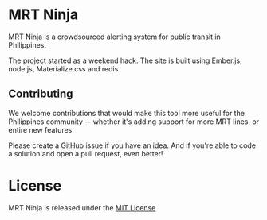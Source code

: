 # MRT Ninja
MRT Ninja is a crowdsourced alerting system for public transit in Philippines.

The project started as a weekend hack.
The site is built using Ember.js, node.js, Materialize.css and redis

## Contributing

We welcome contributions that would make this tool more useful for the Philippines community -- whether it's adding support for more MRT lines, or entire new features.

Please create a GitHub issue if you have an idea. And if you're able to code a solution and open a pull request, even better!

# License

MRT Ninja is released under the [MIT License](http://www.opensource.org/licenses/MIT)
